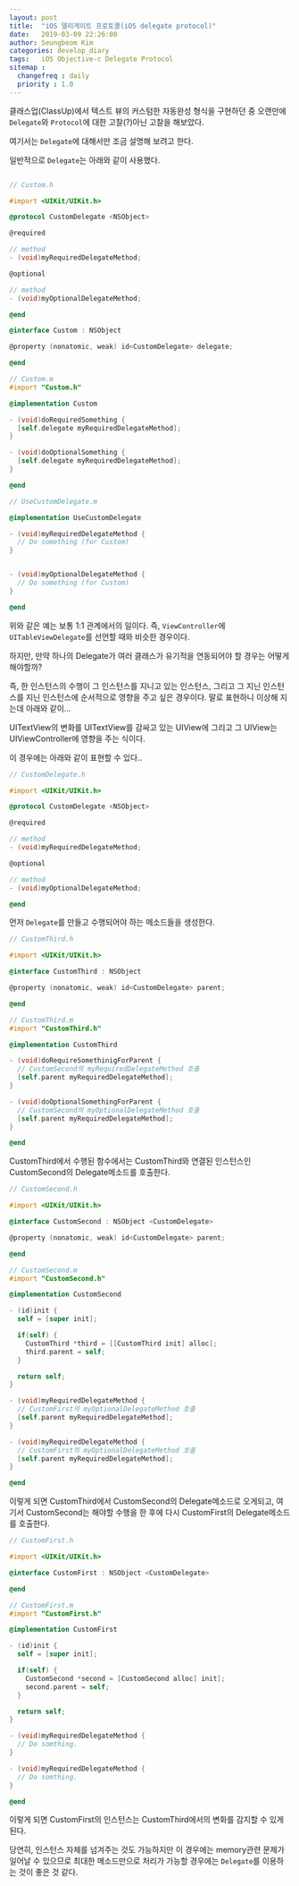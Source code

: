 ```yaml
---
layout: post
title:  "iOS 델리게이트 프로토콜(iOS delegate protocol)"
date:   2019-03-09 22:26:00
author: Seungbeom Kim
categories: develop_diary
tags:	iOS Objective-c Delegate Protocol
sitemap :
  changefreq : daily
  priority : 1.0
---
```


클래스업(ClassUp)에서 텍스트 뷰의 커스텀한 자동완성 형식을 구현하던 중 오랜만에 `Delegate`와 `Protocol`에 대한 고찰(?)아닌 고찰을 해보았다.

여기서는 `Delegate`에 대해서만 조금 설명해 보려고 한다.

일반적으로 `Delegate`는 아래와 같이 사용했다.

```Objective-c

// Custom.h

#import <UIKit/UIKit.h>

@protocol CustomDelegate <NSObject>

@required

// method
- (void)myRequiredDelegateMethod;

@optional

// method
- (void)myOptionalDelegateMethod;

@end

@interface Custom : NSObject

@property (nonatomic, weak) id<CustomDelegate> delegate;

@end

// Custom.m
#import "Custom.h"

@implementation Custom

- (void)doRequiredSomething {
  [self.delegate myRequiredDelegateMethod];
}

- (void)doOptionalSomething {
  [self.delegate myRequiredDelegateMethod];
}

@end

// UseCustomDelegate.m

@implementation UseCustomDelegate

- (void)myRequiredDelegateMethod {
  // Do something (for Custom)
}


- (void)myOptionalDelegateMethod {
  // Do something (for Custom)
}

@end
```

위와 같은 예는 보통 1:1 관계에서의 일이다. 즉, `ViewController`에 `UITableViewDelegate`를 선언할 때와 비슷한 경우이다.

하지만, 만약 하나의 Delegate가 여러 클래스가 유기적을 연동되어야 할 경우는 어떻게 해야할까?

즉, 한 인스턴스의 수행이 그 인스턴스를 지니고 있는 인스턴스, 그리고 그 지닌 인스턴스를 지닌 인스턴스에 순서적으로 영향을 주고 싶은 경우이다. 말로 표현하니 이상해 지는데 아래와 같이...

UITextView의 변화를 UITextView를 감싸고 있는 UIView에 그리고 그 UIView는 UIViewController에 영향을 주는 식이다.

이 경우에는 아래와 같이 표현할 수 있다..

```Objective-c
// CustomDelegate.h

#import <UIKit/UIKit.h>

@protocol CustomDelegate <NSObject>

@required

// method
- (void)myRequiredDelegateMethod;

@optional

// method
- (void)myOptionalDelegateMethod;

@end
```

먼저 `Delegate`를 만들고 수행되어야 하는 메소드들을 생성한다.

```Objective-c
// CustomThird.h

#import <UIKit/UIKit.h>

@interface CustomThird : NSObject

@property (nonatomic, weak) id<CustomDelegate> parent;

@end

// CustomThird.m
#import "CustomThird.h"

@implementation CustomThird

- (void)doRequireSomethinigForParent {
  // CustomSecond의 myRequiredDelegateMethod 호출
  [self.parent myRequiredDelegateMethod];
}

- (void)doOptionalSomethingForParent {
  // CustomSecond의 myOptionalDelegateMethod 호출
  [self.parent myRequiredDelegateMethod];
}

@end
```

CustomThird에서 수행된 함수에서는 CustomThird와 연결된 인스턴스인 CustomSecond의 Delegate메소드를 호출한다.

```Objective-c
// CustomSecond.h

#import <UIKit/UIKit.h>

@interface CustomSecond : NSObject <CustomDelegate>

@property (nonatomic, weak) id<CustomDelegate> parent;

@end

// CustomSecond.m
#import "CustomSecond.h"

@implementation CustomSecond

- (id)init {
  self = [super init];

  if(self) {
    CustomThird *third = [[CustomThird init] alloc];
    third.parent = self;
  }

  return self;
}

- (void)myRequiredDelegateMethod {
  // CustomFirst의 myOptionalDelegateMethod 호출
  [self.parent myRequiredDelegateMethod];
}

- (void)myRequiredDelegateMethod {
  // CustomFirst의 myOptionalDelegateMethod 호출
  [self.parent myRequiredDelegateMethod];
}

@end
```

이렇게 되면 CustomThird에서 CustomSecond의 Delegate메소드로 오게되고, 여기서 CustomSecond는 해야할 수행을 한 후에 다시 CustomFirst의 Delegate메소드를 호출한다.

```Objective-c
// CustomFirst.h

#import <UIKit/UIKit.h>

@interface CustomFirst : NSObject <CustomDelegate>

@end

// CustomFirst.m
#import "CustomFirst.h"

@implementation CustomFirst

- (id)init {
  self = [super init];

  if(self) {
    CustomSecond *second = [CustomSecond alloc] init];
    second.parent = self;
  }

  return self;
}

- (void)myRequiredDelegateMethod {
  // Do somthing.
}

- (void)myRequiredDelegateMethod {
  // Do somthing.
}

@end
```

이렇게 되면 CustomFirst의 인스턴스는 CustomThird에서의 변화를 감지할 수 있게된다.

당연히, 인스턴스 자체를 넘겨주는 것도 가능하지만 이 경우에는 memory관련 문제가 일어날 수 있으므로 최대한 메소드만으로 처리가 가능할 경우에는 `Delegate`를 이용하는 것이 좋은 것 같다.
